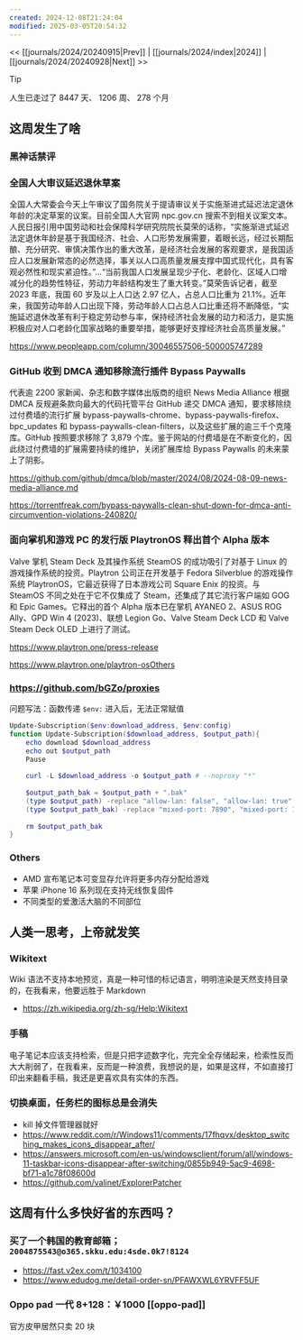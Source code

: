 ```yaml
---
created: 2024-12-08T21:24:04
modified: 2025-03-05T20:54:32
---
```


<< [[journals/2024/20240915|Prev]] | [[journals/2024/index|2024]] | [[journals/2024/20240928|Next]] >>

> [!tip]
> 人生已走过了 8447 天、 1206 周、 278 个月

## 这周发生了啥

### 黑神话禁评

### 全国人大审议延迟退休草案

全国人大常委会今天上午审议了国务院关于提请审议关于实施渐进式延迟法定退休年龄的决定草案的议案。目前全国人大官网 npc.gov.cn 搜索不到相关议案文本。人民日报引用中国劳动和社会保障科学研究院院长莫荣的话称，“实施渐进式延迟法定退休年龄是基于我国经济、社会、人口形势发展需要，着眼长远，经过长期酝酿、充分研究、审慎决策作出的重大改革，是经济社会发展的客观要求，是我国适应人口发展新常态的必然选择，事关以人口高质量发展支撑中国式现代化，具有客观必然性和现实紧迫性。”...“当前我国人口发展呈现少子化、老龄化、区域人口增减分化的趋势性特征，劳动力年龄结构发生了重大转变。”莫荣告诉记者，截至 2023 年底，我国 60 岁及以上人口达 2.97 亿人，占总人口比重为 21.1%。近年来，我国劳动年龄人口出现下降，劳动年龄人口占总人口比重还将不断降低，“实施延迟退休改革有利于稳定劳动参与率，保持经济社会发展的动力和活力，是实施积极应对人口老龄化国家战略的重要举措，能够更好支撑经济社会高质量发展。”

https://www.peopleapp.com/column/30046557506-500005747289

### GitHub 收到 DMCA 通知移除流行插件 Bypass Paywalls

代表逾 2200 家新闻、杂志和数字媒体出版商的组织 News Media Alliance 根据 DMCA 反规避条款向最大的代码托管平台 GitHub 递交 DMCA 通知，要求移除绕过付费墙的流行扩展 bypass-paywalls-chrome、bypass-paywalls-firefox、bpc_updates 和 bypass-paywalls-clean-filters，以及这些扩展的逾三千个克隆库。GitHub 按照要求移除了 3,879 个库。鉴于网站的付费墙是在不断变化的，因此绕过付费墙的扩展需要持续的维护，关闭扩展库给 Bypass Paywalls 的未来蒙上了阴影。

https://github.com/github/dmca/blob/master/2024/08/2024-08-09-news-media-alliance.md

https://torrentfreak.com/bypass-paywalls-clean-shut-down-for-dmca-anti-circumvention-violations-240820/

### 面向掌机和游戏 PC 的发行版 PlaytronOS 释出首个 Alpha 版本

Valve 掌机 Steam Deck 及其操作系统 SteamOS 的成功吸引了对基于 Linux 的游戏操作系统的投资。Playtron 公司正在开发基于 Fedora Silverblue 的游戏操作系统 PlaytronOS，它最近获得了日本游戏公司 Square Enix 的投资。与 SteamOS 不同之处在于它不仅集成了 Steam，还集成了其它流行客户端如 GOG 和 Epic Games。它释出的首个 Alpha 版本已在掌机 AYANEO 2、ASUS ROG Ally、GPD Win 4 (2023)、联想 Legion Go、Valve Steam Deck LCD 和 Valve Steam Deck OLED 上进行了测试。

https://www.playtron.one/press-release

https://www.playtron.one/playtron-osOthers

### https://github.com/bGZo/proxies

问题写法：函数传递 `$env:` 进入后，无法正常赋值

```powershell
Update-Subscription($env:download_address, $env:config)
function Update-Subscription($download_address, $output_path){
    echo download $download_address
    echo out $output_path
    Pause
    
    curl -L $download_address -o $output_path # --noproxy "*"
    
    $output_path_bak = $output_path + ".bak"
    (type $output_path) -replace "allow-lan: false", "allow-lan: true" > $output_path_bak
    (type $output_path_bak) -replace "mixed-port: 7890", "mixed-port: 10800" > $output_path
    
    rm $output_path_bak
}
```

### Others
- AMD 宣布笔记本可变显存允许将更多内存分配给游戏
- 苹果 iPhone 16 系列现在支持无线恢复固件
- 不同类型的爱激活大脑的不同部位

## 人类一思考，上帝就发笑

### Wikitext

Wiki 语法不支持本地预览，真是一种可惜的标记语言，明明渲染是天然支持目录的，在我看来，他要远胜于 Markdown

- https://zh.wikipedia.org/zh-sg/Help:Wikitext

### 手稿

电子笔记本应该支持检索，但是只把字迹数字化，完完全全存储起来，检索性反而大大削弱了，在我看来，反而是一种浪费，我想说的是，如果是这样，不如直接打印出来翻看手稿，我还是更喜欢具有实体的东西。

### 切换桌面，任务栏的图标总是会消失
- kill 掉文件管理器就好
- https://www.reddit.com/r/Windows11/comments/17fhqvx/desktop_switching_makes_icons_disappear_after/
- https://answers.microsoft.com/en-us/windowsclient/forum/all/windows-11-taskbar-icons-disappear-after-switching/0855b949-5ac9-4698-bf71-a1c78f08600d
- https://github.com/valinet/ExplorerPatcher

## 这周有什么多快好省的东西吗？
### 买了一个韩国的教育邮箱；`2004875543@o365.skku.edu:4sde.0k7!8124`

- https://fast.v2ex.com/t/1034100
- https://www.edudog.me/detail-order-sn/PFAWXWL6YRVFF5UF

### Oppo pad 一代 8+128：￥1000 [[oppo-pad]]

官方皮甲居然只卖 20 块
